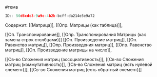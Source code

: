 #тема

```javascript
ID:: 50d6cdc3-9a9c-4b2b-bcff-da214e5e9a72 
```

Содержит: 
[[Матрица]],
[[Опр. Матрицы (как таблица)]],

[[Оп. Транспонирование]],
[[Опр. Транспонирования Матрицы (как замена строк столбцами)]]
[[Оп. Произведение матриц]],
[[Оп. Равенство матриц]],
[[Опр. Произведения матриц]],
[[Опр. Равенство матриц]],
[[Оп. Произведение матрицы на число]],

[[Св-во Сложения матриц (ассоциативность)]],
[[Св-во Сложения матриц (коммутативность)]],
[[Св-во Сложения матриц (есть нулевой элемент)]],
[[Св-во Сложения матриц (есть обратный элемент)]]